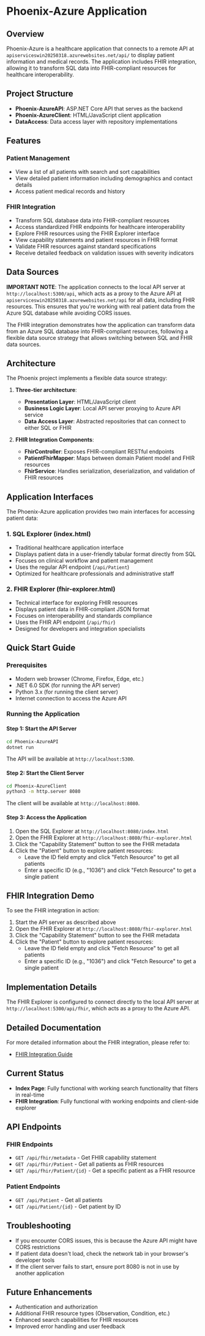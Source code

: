 # Phoenix-Azure Application

## Overview
Phoenix-Azure is a healthcare application that connects to a remote API at `apiserviceswin20250318.azurewebsites.net/api/` to display patient information and medical records. The application includes FHIR integration, allowing it to transform SQL data into FHIR-compliant resources for healthcare interoperability.

## Project Structure
- **Phoenix-AzureAPI**: ASP.NET Core API that serves as the backend
- **Phoenix-AzureClient**: HTML/JavaScript client application
- **DataAccess**: Data access layer with repository implementations

## Features

### Patient Management
- View a list of all patients with search and sort capabilities
- View detailed patient information including demographics and contact details
- Access patient medical records and history

### FHIR Integration
- Transform SQL database data into FHIR-compliant resources
- Access standardized FHIR endpoints for healthcare interoperability
- Explore FHIR resources using the FHIR Explorer interface
- View capability statements and patient resources in FHIR format
- Validate FHIR resources against standard specifications
- Receive detailed feedback on validation issues with severity indicators

## Data Sources

**IMPORTANT NOTE**: The application connects to the local API server at `http://localhost:5300/api`, which acts as a proxy to the Azure API at `apiserviceswin20250318.azurewebsites.net/api` for all data, including FHIR resources. This ensures that you're working with real patient data from the Azure SQL database while avoiding CORS issues.

The FHIR integration demonstrates how the application can transform data from an Azure SQL database into FHIR-compliant resources, following a flexible data source strategy that allows switching between SQL and FHIR data sources.

## Architecture

The Phoenix project implements a flexible data source strategy:

1. **Three-tier architecture**:
   - **Presentation Layer**: HTML/JavaScript client
   - **Business Logic Layer**: Local API server proxying to Azure API service
   - **Data Access Layer**: Abstracted repositories that can connect to either SQL or FHIR

2. **FHIR Integration Components**:
   - **FhirController**: Exposes FHIR-compliant RESTful endpoints
   - **PatientFhirMapper**: Maps between domain Patient model and FHIR resources
   - **FhirService**: Handles serialization, deserialization, and validation of FHIR resources

## Application Interfaces

The Phoenix-Azure application provides two main interfaces for accessing patient data:

### 1. SQL Explorer (index.html)
- Traditional healthcare application interface
- Displays patient data in a user-friendly tabular format directly from SQL
- Focuses on clinical workflow and patient management
- Uses the regular API endpoint (`/api/Patient`)
- Optimized for healthcare professionals and administrative staff

### 2. FHIR Explorer (fhir-explorer.html)
- Technical interface for exploring FHIR resources
- Displays patient data in FHIR-compliant JSON format
- Focuses on interoperability and standards compliance
- Uses the FHIR API endpoint (`/api/fhir`)
- Designed for developers and integration specialists

## Quick Start Guide

### Prerequisites
- Modern web browser (Chrome, Firefox, Edge, etc.)
- .NET 6.0 SDK (for running the API server)
- Python 3.x (for running the client server)
- Internet connection to access the Azure API

### Running the Application

#### Step 1: Start the API Server
```bash
cd Phoenix-AzureAPI
dotnet run
```

The API will be available at `http://localhost:5300`.

#### Step 2: Start the Client Server
```bash
cd Phoenix-AzureClient
python3 -m http.server 8080
```

The client will be available at `http://localhost:8080`.

#### Step 3: Access the Application
1. Open the SQL Explorer at `http://localhost:8080/index.html`
2. Open the FHIR Explorer at `http://localhost:8080/fhir-explorer.html`
3. Click the "Capability Statement" button to see the FHIR metadata
4. Click the "Patient" button to explore patient resources:
   - Leave the ID field empty and click "Fetch Resource" to get all patients
   - Enter a specific ID (e.g., "1036") and click "Fetch Resource" to get a single patient

## FHIR Integration Demo

To see the FHIR integration in action:

1. Start the API server as described above
2. Open the FHIR Explorer at `http://localhost:8080/fhir-explorer.html`
3. Click the "Capability Statement" button to see the FHIR metadata
4. Click the "Patient" button to explore patient resources:
   - Leave the ID field empty and click "Fetch Resource" to get all patients
   - Enter a specific ID (e.g., "1036") and click "Fetch Resource" to get a single patient

## Implementation Details

The FHIR Explorer is configured to connect directly to the local API server at `http://localhost:5300/api/fhir`, which acts as a proxy to the Azure API.

## Detailed Documentation

For more detailed information about the FHIR integration, please refer to:
- [FHIR Integration Guide](/Phoenix-AzureAPI/Documentation/FHIR-Integration-Guide.md)

## Current Status
- **Index Page**: Fully functional with working search functionality that filters in real-time
- **FHIR Integration**: Fully functional with working endpoints and client-side explorer

## API Endpoints

### FHIR Endpoints
- `GET /api/fhir/metadata` - Get FHIR capability statement
- `GET /api/fhir/Patient` - Get all patients as FHIR resources
- `GET /api/fhir/Patient/{id}` - Get a specific patient as a FHIR resource

### Patient Endpoints
- `GET /api/Patient` - Get all patients
- `GET /api/Patient/{id}` - Get patient by ID

## Troubleshooting
- If you encounter CORS issues, this is because the Azure API might have CORS restrictions
- If patient data doesn't load, check the network tab in your browser's developer tools
- If the client server fails to start, ensure port 8080 is not in use by another application

## Future Enhancements
- Authentication and authorization
- Additional FHIR resource types (Observation, Condition, etc.)
- Enhanced search capabilities for FHIR resources
- Improved error handling and user feedback